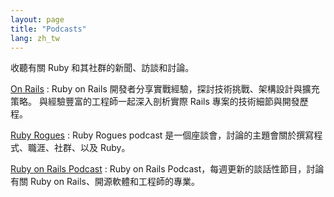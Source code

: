 ```yaml
---
layout: page
title: "Podcasts"
lang: zh_tw
---
```


收聽有關 Ruby 和其社群的新聞、訪談和討論。

[On Rails][onrails]
: Ruby on Rails 開發者分享實戰經驗，探討技術挑戰、架構設計與擴充策略。
  與經驗豐富的工程師一起深入剖析實際 Rails 專案的技術細節與開發歷程。

[Ruby Rogues][rogues]
: Ruby Rogues podcast 是一個座談會，討論的主題會關於撰寫程式、職涯、社群、以及 Ruby。

[Ruby on Rails Podcast][rorpodcast]
: Ruby on Rails Podcast，每週更新的談話性節目，討論有關 Ruby on Rails、開源軟體和工程師的專業。

[onrails]: https://onrails.buzzsprout.com/
[rorpodcast]: https://www.therubyonrailspodcast.com
[rogues]: https://rubyrogues.com
